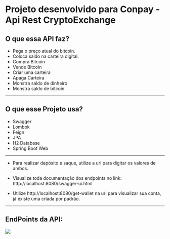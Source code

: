 # Projeto desenvolvido para Conpay - Api Rest CryptoExchange



## O que essa API faz?
* Pega o preço atual do bitcoin.
* Coloca saldo na carteira digital.
* Compra Bitcoin
* Vende Bitcoin
* Criar uma carteira
* Apaga Carteira
* Monstra saldo de dinheiro
* Monstra saldo de bitcoin
<hr>

## O que esse Projeto usa?
* Swagger
* Lombok
* Feign
* JPA
* H2 Database
* Spring Boot Web

<hr>

* Para realizar depósito e saque, utilize a uri para digitar os valores de ambos.

* Visualize toda documentação dos endpoints no link: http://localhost:8080/swagger-ui.html

* Utilize http://localhost:8080/get-wallet na uri para visualizar sua conta, já existe uma criada por padrão.

<hr>

## EndPoints da API:
<img src ="https://user-images.githubusercontent.com/87883226/182061780-b57cfcaa-5e69-47e6-ab7c-8f459ecaca6e.png" widt="25%">

